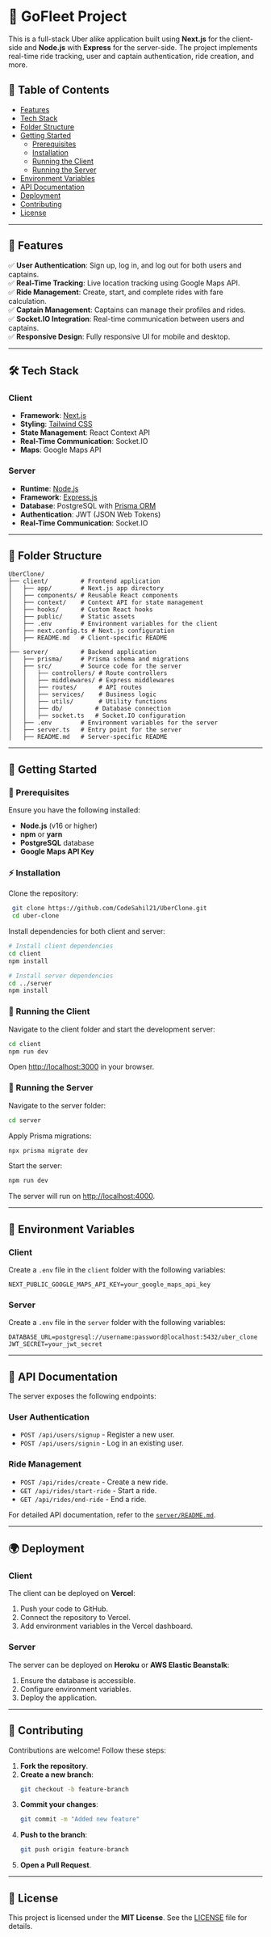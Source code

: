 # 🚖 GoFleet  Project



This is a full-stack Uber alike application built using **Next.js** for the client-side and **Node.js** with **Express** for the server-side. The project implements real-time ride tracking, user and captain authentication, ride creation, and more.

## 📌 Table of Contents

- [Features](#features)
- [Tech Stack](#tech-stack)
- [Folder Structure](#folder-structure)
- [Getting Started](#getting-started)
  - [Prerequisites](#prerequisites)
  - [Installation](#installation)
  - [Running the Client](#running-the-client)
  - [Running the Server](#running-the-server)
- [Environment Variables](#environment-variables)
- [API Documentation](#api-documentation)
- [Deployment](#deployment)
- [Contributing](#contributing)
- [License](#license)

---

## 🚀 Features

✅ **User Authentication**: Sign up, log in, and log out for both users and captains.  
✅ **Real-Time Tracking**: Live location tracking using Google Maps API.  
✅ **Ride Management**: Create, start, and complete rides with fare calculation.  
✅ **Captain Management**: Captains can manage their profiles and rides.  
✅ **Socket.IO Integration**: Real-time communication between users and captains.  
✅ **Responsive Design**: Fully responsive UI for mobile and desktop.

---

## 🛠 Tech Stack

### **Client**
- **Framework**: [Next.js](https://nextjs.org)
- **Styling**: [Tailwind CSS](https://tailwindcss.com)
- **State Management**: React Context API
- **Real-Time Communication**: Socket.IO
- **Maps**: Google Maps API

### **Server**
- **Runtime**: [Node.js](https://nodejs.org)
- **Framework**: [Express.js](https://expressjs.com)
- **Database**: PostgreSQL with [Prisma ORM](https://www.prisma.io)
- **Authentication**: JWT (JSON Web Tokens)
- **Real-Time Communication**: Socket.IO

---

## 📂 Folder Structure

```plaintext
UberClone/
├── client/         # Frontend application
│   ├── app/        # Next.js app directory
│   ├── components/ # Reusable React components
│   ├── context/    # Context API for state management
│   ├── hooks/      # Custom React hooks
│   ├── public/     # Static assets
│   ├── .env        # Environment variables for the client
│   ├── next.config.ts # Next.js configuration
│   ├── README.md   # Client-specific README
│
├── server/         # Backend application
│   ├── prisma/     # Prisma schema and migrations
│   ├── src/        # Source code for the server
│   │   ├── controllers/ # Route controllers
│   │   ├── middlewares/ # Express middlewares
│   │   ├── routes/      # API routes
│   │   ├── services/    # Business logic
│   │   ├── utils/       # Utility functions
│   │   ├── db/         # Database connection
│   │   ├── socket.ts   # Socket.IO configuration
│   ├── .env        # Environment variables for the server
│   ├── server.ts   # Entry point for the server
│   ├── README.md   # Server-specific README
```

---

## 🏁 Getting Started

### 📌 Prerequisites

Ensure you have the following installed:

- **Node.js** (v16 or higher)
- **npm** or **yarn**
- **PostgreSQL** database
- **Google Maps API Key**

### ⚡ Installation

Clone the repository:

```bash
 git clone https://github.com/CodeSahil21/UberClone.git
 cd uber-clone
```

Install dependencies for both client and server:

```bash
# Install client dependencies
cd client
npm install

# Install server dependencies
cd ../server
npm install
```

### 🚀 Running the Client

Navigate to the client folder and start the development server:

```bash
cd client
npm run dev
```

Open [http://localhost:3000](http://localhost:3000) in your browser.

### 🚀 Running the Server

Navigate to the server folder:

```bash
cd server
```

Apply Prisma migrations:

```bash
npx prisma migrate dev
```

Start the server:

```bash
npm run dev
```

The server will run on [http://localhost:4000](http://localhost:4000).

---

## 🔑 Environment Variables

### **Client**
Create a `.env` file in the `client` folder with the following variables:

```env
NEXT_PUBLIC_GOOGLE_MAPS_API_KEY=your_google_maps_api_key
```

### **Server**
Create a `.env` file in the `server` folder with the following variables:

```env
DATABASE_URL=postgresql://username:password@localhost:5432/uber_clone
JWT_SECRET=your_jwt_secret
```

---

## 📡 API Documentation

The server exposes the following endpoints:

### **User Authentication**
- `POST /api/users/signup` - Register a new user.
- `POST /api/users/signin` - Log in an existing user.

### **Ride Management**
- `POST /api/rides/create` - Create a new ride.
- `GET /api/rides/start-ride` - Start a ride.
- `GET /api/rides/end-ride` - End a ride.

For detailed API documentation, refer to the [`server/README.md`](server/README.md).

---

## 🌍 Deployment

### **Client**
The client can be deployed on **Vercel**:

1. Push your code to GitHub.
2. Connect the repository to Vercel.
3. Add environment variables in the Vercel dashboard.

### **Server**
The server can be deployed on **Heroku** or **AWS Elastic Beanstalk**:

1. Ensure the database is accessible.
2. Configure environment variables.
3. Deploy the application.

---

## 🤝 Contributing

Contributions are welcome! Follow these steps:

1. **Fork the repository**.
2. **Create a new branch**:
   ```bash
   git checkout -b feature-branch
   ```
3. **Commit your changes**:
   ```bash
   git commit -m "Added new feature"
   ```
4. **Push to the branch**:
   ```bash
   git push origin feature-branch
   ```
5. **Open a Pull Request**.

---

## 📜 License

This project is licensed under the **MIT License**. See the [LICENSE](LICENSE) file for details.

